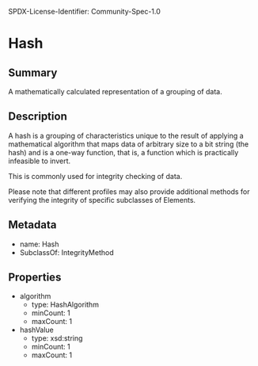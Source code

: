 SPDX-License-Identifier: Community-Spec-1.0

# Hash

## Summary

A mathematically calculated representation of a grouping of data.

## Description

A hash is a grouping of characteristics unique to the result
of applying a mathematical algorithm
that maps data of arbitrary size to a bit string (the hash)
and is a one-way function, that is,
a function which is practically infeasible to invert.

This is commonly used for integrity checking of data.

Please note that different profiles may also provide additional methods for verifying the integrity of specific subclasses of Elements.

## Metadata

- name: Hash
- SubclassOf: IntegrityMethod

## Properties

- algorithm
  - type: HashAlgorithm
  - minCount: 1
  - maxCount: 1
- hashValue
  - type: xsd:string
  - minCount: 1
  - maxCount: 1

